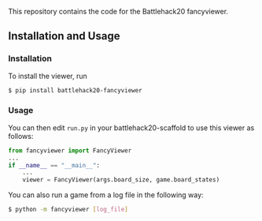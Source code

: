 This repository contains the code for the Battlehack20 fancyviewer.

## Installation and Usage

### Installation
To install the viewer, run
```bash
$ pip install battlehack20-fancyviewer
```

### Usage
You can then edit `run.py` in your battlehack20-scaffold to use this viewer as follows:
```python
from fancyviewer import FancyViewer
...
if __name__ == "__main__":
    ...
    viewer = FancyViewer(args.board_size, game.board_states)
```

You can also run a game from a log file in the following way:
```bash
$ python -m fancyviewer [log_file]
```
